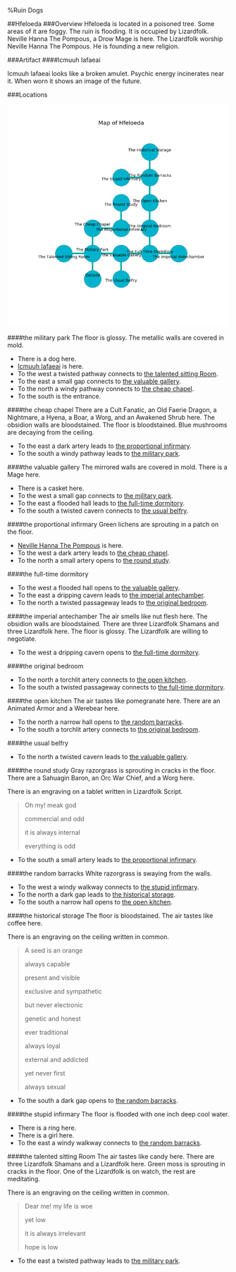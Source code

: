 %Ruin Dogs

##Hfeloeda
###Overview
Hfeloeda is located in a poisoned tree. Some areas of it are foggy. The ruin is flooding. It is occupied by Lizardfolk. <a name="Neville-Hanna-The-Pompous"></a>Neville Hanna The Pompous, a Drow Mage is here. The Lizardfolk worship Neville Hanna The Pompous. He  is founding a new religion. 



###Artifact
####<a name="Icmuuh-Iafaeai"></a>Icmuuh Iafaeai


Icmuuh Iafaeai looks like a broken amulet. Psychic energy incinerates near it. When worn it shows an image of the future. 





###Locations


![](../v2/images/Hfeloeda.png)

####<a name="the-military-park"></a>the military park
The floor is glossy. The metallic walls are covered in mold. 



* There is a dog here.
* [Icmuuh Iafaeai](#Icmuuh-Iafaeai) is here.
* To the west a twisted pathway connects to [the talented sitting Room](#the-talented-sitting-Room).
* To the east a small gap connects to [the valuable gallery](#the-valuable-gallery).
* To the north a windy pathway connects to [the cheap chapel](#the-cheap-chapel).
* To the south is the entrance.


####<a name="the-cheap-chapel"></a>the cheap chapel
There are a Cult Fanatic, an Old Faerie Dragon, a Nightmare, a Hyena, a Boar, a Worg, and an Awakened Shrub here. The obsidion walls are bloodstained. The floor is bloodstained. Blue mushrooms are decaying from the ceiling. 



* To the east a dark artery leads to [the proportional infirmary](#the-proportional-infirmary).
* To the south a windy pathway leads to [the military park](#the-military-park).


####<a name="the-valuable-gallery"></a>the valuable gallery
The mirrored walls are covered in mold. There is a Mage here. 



* There is a casket here.
* To the west a small gap connects to [the military park](#the-military-park).
* To the east a flooded hall leads to [the full-time dormitory](#the-full-time-dormitory).
* To the south a twisted cavern connects to [the usual belfry](#the-usual-belfry).


####<a name="the-proportional-infirmary"></a>the proportional infirmary
Green lichens are sprouting in a patch on the floor. 



* [Neville Hanna The Pompous](#Neville-Hanna-The-Pompous) is here.
* To the west a dark artery leads to [the cheap chapel](#the-cheap-chapel).
* To the north a small artery opens to [the round study](#the-round-study).


####<a name="the-full-time-dormitory"></a>the full-time dormitory




* To the west a flooded hall opens to [the valuable gallery](#the-valuable-gallery).
* To the east a dripping cavern leads to [the imperial antechamber](#the-imperial-antechamber).
* To the north a twisted passageway leads to [the original bedroom](#the-original-bedroom).


####<a name="the-imperial-antechamber"></a>the imperial antechamber
The air smells like nut flesh here. The obsidion walls are bloodstained. There are three Lizardfolk Shamans and three Lizardfolk here. The floor is glossy. The Lizardfolk are willing to negotiate. 



* To the west a dripping cavern opens to [the full-time dormitory](#the-full-time-dormitory).


####<a name="the-original-bedroom"></a>the original bedroom




* To the north a torchlit artery connects to [the open kitchen](#the-open-kitchen).
* To the south a twisted passageway connects to [the full-time dormitory](#the-full-time-dormitory).


####<a name="the-open-kitchen"></a>the open kitchen
The air tastes like pomegranate here. There are an Animated Armor and a Werebear here. 



* To the north a narrow hall opens to [the random barracks](#the-random-barracks).
* To the south a torchlit artery connects to [the original bedroom](#the-original-bedroom).


####<a name="the-usual-belfry"></a>the usual belfry




* To the north a twisted cavern leads to [the valuable gallery](#the-valuable-gallery).


####<a name="the-round-study"></a>the round study
Gray razorgrass is sprouting in cracks in the floor. There are a Sahuagin Baron, an Orc War Chief, and a Worg here. 

There is an engraving on a tablet written in Lizardfolk Script. 

> Oh my! meak god
>
> commercial and odd
>
> it is always internal
>
> everything is odd
>


* To the south a small artery leads to [the proportional infirmary](#the-proportional-infirmary).


####<a name="the-random-barracks"></a>the random barracks
White razorgrass is swaying from the walls. 



* To the west a windy walkway connects to [the stupid infirmary](#the-stupid-infirmary).
* To the north a dark gap leads to [the historical storage](#the-historical-storage).
* To the south a narrow hall opens to [the open kitchen](#the-open-kitchen).


####<a name="the-historical-storage"></a>the historical storage
The floor is bloodstained. The air tastes like coffee here. 

There is an engraving on the ceiling written in common. 

> A seed is an orange
>
> always capable
>
> present and visible
>
> exclusive and sympathetic
>
> but never electronic
>
> genetic and honest
>
> ever traditional
>
> always loyal
>
> external and addicted
>
> yet never first
>
> always sexual
>


* To the south a dark gap opens to [the random barracks](#the-random-barracks).


####<a name="the-stupid-infirmary"></a>the stupid infirmary
The floor is flooded with one inch deep cool water. 



* There is a ring here.
* There is a girl here.
* To the east a windy walkway connects to [the random barracks](#the-random-barracks).


####<a name="the-talented-sitting-Room"></a>the talented sitting Room
The air tastes like candy here. There are three Lizardfolk Shamans and a Lizardfolk here. Green moss is sprouting in cracks in the floor. One of the Lizardfolk is on watch, the rest are meditating. 

There is an engraving on the ceiling written in common. 

> Dear me! my life is woe
>
> yet low
>
> it is always irrelevant
>
> hope is low
>


* To the east a twisted pathway leads to [the military park](#the-military-park).


